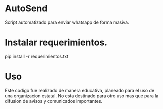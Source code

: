 # AutoSend
 Script automatizado para enviar whatsapp de forma masiva.
 
# Instalar requerimientos.
pip install -r requerimientos.txt

# Uso
Este codigo fue realizado de manera educativa, planeado para el uso de una organizacion estatal. No esta destinado para otro uso mas que para la difusion de avisos y comunicados importantes.
